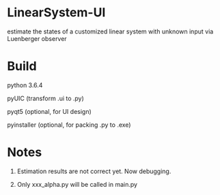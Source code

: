 # LinearSystem-UI
estimate the states of a customized linear system with unknown input via Luenberger observer
# Build
python 3.6.4

pyUIC (transform .ui to .py)

pyqt5 (optional, for UI design)

pyinstaller (optional, for packing .py to .exe)

# Notes
1. Estimation results are not correct yet. Now debugging.

2. Only xxx_alpha.py will be called in main.py 
